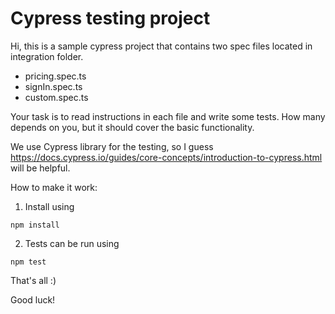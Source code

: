 # Cypress testing project

Hi,
this is a sample cypress project that contains two spec files located in integration folder.

- pricing.spec.ts
- signIn.spec.ts
- custom.spec.ts

Your task is to read instructions in each file and write some tests.
How many depends on you, but it should cover the basic functionality.

We use Cypress library for the testing, so I guess https://docs.cypress.io/guides/core-concepts/introduction-to-cypress.html will be helpful.

How to make it work:

1. Install using

```
npm install
```

2. Tests can be run using

```
npm test
```

That's all :)

Good luck!
